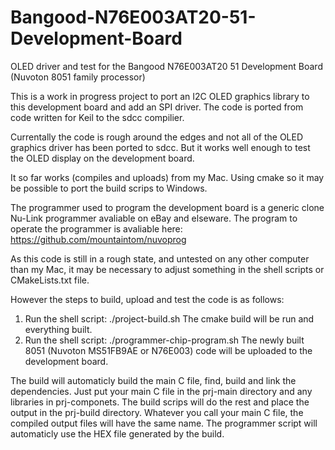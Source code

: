 # Bangood-N76E003AT20-51-Development-Board
OLED driver and test for the Bangood N76E003AT20 51 Development Board (Nuvoton 8051 family processor)

This is a work in progress project to port an I2C OLED graphics library to this development board and add an SPI driver. The code is ported from code written for Keil to the sdcc compilier.

Currentally the code is rough around the edges and not all of the OLED graphics driver has been ported to sdcc. But it works well enough to test the OLED display on the development board.

It so far works (compiles and uploads) from my Mac. Using cmake so it may be possible to port the build scrips to Windows.

The programmer used to program the development board is a generic clone Nu-Link programmer avaliable on eBay and elseware. The program to operate the programmer is avaliable here: 
https://github.com/mountaintom/nuvoprog

As this code is still in a rough state, and untested on any other computer than my Mac, it may be necessary to adjust something in the shell scripts or CMakeLists.txt file.

However the steps to build, upload and test the code is as follows:
1) Run the shell script: ./project-build.sh 
   The cmake build will be run and everything built. 
2) Run the shell script: ./programmer-chip-program.sh 
   The newly built 8051 (Nuvoton MS51FB9AE or N76E003) code will be uploaded to the development board.
   
The build will automaticly build the main C file, find, build and link the dependencies. Just put your main C file in the prj-main directory and any libraries in prj-componets. The build scrips will do the rest and place the output in the prj-build directory. Whatever you call your main C file, the compiled output files will have the same name. The programmer script will automaticly use the HEX file generated by the build.

